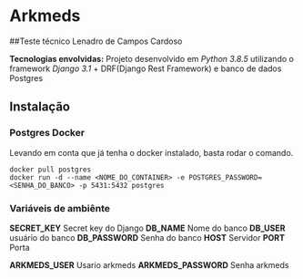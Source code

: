 # Arkmeds

##Teste técnico Lenadro de Campos Cardoso


**Tecnologias envolvidas:**
Projeto desenvolvido em _Python 3.8.5_ utilizando o framework _Django 3.1_ + DRF(Django Rest Framework) e banco de dados Postgres

## Instalação
### Postgres Docker
Levando em conta que já tenha o docker instalado, basta rodar o comando.
```shell
docker pull postgres
docker run -d --name <NOME_DO_CONTAINER> -e POSTGRES_PASSWORD=<SENHA_DO_BANCO> -p 5431:5432 postgres
```
### Variáveis de ambiênte
**SECRET_KEY** Secret key do Django
**DB_NAME** Nome do banco
**DB_USER** usuário do banco
**DB_PASSWORD** Senha do banco
**HOST** Servidor
**PORT** Porta

**ARKMEDS_USER** Usario arkmeds
**ARKMEDS_PASSWORD** Senha arkmeds
